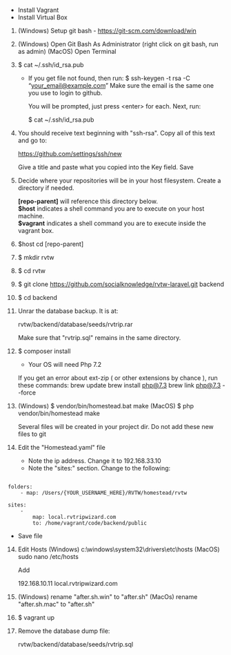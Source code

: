 - Install Vagrant
- Install Virtual Box

1. (Windows) Setup git bash - https://git-scm.com/download/win


2. 	(Windows) Open Git Bash As Administrator (right click on git bash, run as admin)
	(MacOS)   Open Terminal

	
3. $ cat ~/.ssh/id_rsa.pub
	- If you get file not found, then run:
		$ ssh-keygen -t rsa -C “your_email@example.com”
		Make sure the email is the same one you use to login to github.
		
		You will be prompted, just press \<enter\> for each.
		Next, run:
		
		$ cat ~/.ssh/id_rsa.pub
		
		
4. You should receive text beginning with "ssh-rsa". Copy all of this text and go to:

	https://github.com/settings/ssh/new
	
	Give a title and paste what you copied into the Key field. Save

		
5. Decide where your repositories will be in your host filesystem. Create a directory if needed.  

	**[repo-parent]** will reference this directory below.  
	**\$host** indicates a shell command you are to execute on your host machine.  
	**\$vagrant** indicates a shell command you are to execute inside the vagrant box.
   

6. \$host cd [repo-parent]


7. $ mkdir rvtw


8. $ cd rvtw


7. $ git clone https://github.com/socialknowledge/rvtw-laravel.git backend


9. $ cd backend


10. Unrar the database backup. It is at:

    rvtw/backend/database/seeds/rvtrip.rar
    
    Make sure that "rvtrip.sql" remains in the same directory.


11. $ composer install
	- Your OS will need Php 7.2

	If you get an error about ext-zip ( or other extensions by chance ), run these commands:
	brew update
	brew install php@7.3
	brew link php@7.3 --force


12.	(Windows) $ vendor/bin/homestead.bat make
	(MacOS)   $ php vendor/bin/homestead make
	
	Several files will be created in your project dir. Do not add these new files to git

	
13. Edit the "Homestead.yaml" file
	- Note the ip address. Change it to 192.168.33.10
	- Note the "sites:" section. Change to the following:
```

folders:
	- map: /Users/{YOUR_USERNAME_HERE}/RVTW/homestead/rvtw

sites:
    -
        map: local.rvtripwizard.com
        to: /home/vagrant/code/backend/public
```
   - Save file

14. Edit Hosts
	(Windows) c:\windows\system32\drivers\etc\hosts
	(MacOS) sudo nano /etc/hosts
	
	Add
	
	192.168.10.11 local.rvtripwizard.com


15. (Windows) rename "after.sh.win" to "after.sh"
	(MacOs)   rename "after.sh.mac" to "after.sh"

		
16. $ vagrant up


17. Remove the database dump file:

    rvtw/backend/database/seeds/rvtrip.sql